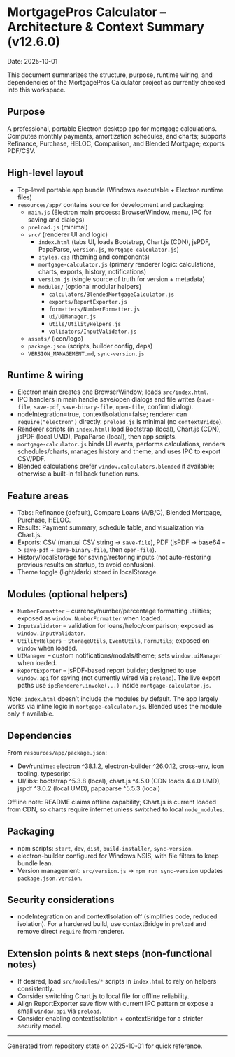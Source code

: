 # MortgagePros Calculator – Architecture & Context Summary (v12.6.0)

Date: 2025-10-01

This document summarizes the structure, purpose, runtime wiring, and dependencies of the MortgagePros Calculator project as currently checked into this workspace.

## Purpose
A professional, portable Electron desktop app for mortgage calculations. Computes monthly payments, amortization schedules, and charts; supports Refinance, Purchase, HELOC, Comparison, and Blended Mortgage; exports PDF/CSV.

## High-level layout
- Top-level portable app bundle (Windows executable + Electron runtime files)
- `resources/app/` contains source for development and packaging:
  - `main.js` (Electron main process: BrowserWindow, menu, IPC for saving and dialogs)
  - `preload.js` (minimal)
  - `src/` (renderer UI and logic)
    - `index.html` (tabs UI, loads Bootstrap, Chart.js (CDN), jsPDF, PapaParse, `version.js`, `mortgage-calculator.js`)
    - `styles.css` (theming and components)
    - `mortgage-calculator.js` (primary renderer logic: calculations, charts, exports, history, notifications)
    - `version.js` (single source of truth for version + metadata)
    - `modules/` (optional modular helpers)
      - `calculators/BlendedMortgageCalculator.js`
      - `exports/ReportExporter.js`
      - `formatters/NumberFormatter.js`
      - `ui/UIManager.js`
      - `utils/UtilityHelpers.js`
      - `validators/InputValidator.js`
  - `assets/` (icon/logo)
  - `package.json` (scripts, builder config, deps)
  - `VERSION_MANAGEMENT.md`, `sync-version.js`

## Runtime & wiring
- Electron main creates one BrowserWindow; loads `src/index.html`.
- IPC handlers in main handle save/open dialogs and file writes (`save-file`, `save-pdf`, `save-binary-file`, `open-file`, confirm dialog).
- nodeIntegration=true, contextIsolation=false; renderer can `require("electron")` directly. `preload.js` is minimal (no `contextBridge`).
- Renderer scripts (in `index.html`) load Bootstrap (local), Chart.js (CDN), jsPDF (local UMD), PapaParse (local), then app scripts.
- `mortgage-calculator.js` binds UI events, performs calculations, renders schedules/charts, manages history and theme, and uses IPC to export CSV/PDF.
- Blended calculations prefer `window.calculators.blended` if available; otherwise a built-in fallback function runs.

## Feature areas
- Tabs: Refinance (default), Compare Loans (A/B/C), Blended Mortgage, Purchase, HELOC.
- Results: Payment summary, schedule table, and visualization via Chart.js.
- Exports: CSV (manual CSV string -> `save-file`), PDF (jsPDF -> base64 -> `save-pdf` + `save-binary-file`, then `open-file`).
- History/localStorage for saving/restoring inputs (not auto-restoring previous results on startup, to avoid confusion).
- Theme toggle (light/dark) stored in localStorage.

## Modules (optional helpers)
- `NumberFormatter` – currency/number/percentage formatting utilities; exposed as `window.NumberFormatter` when loaded.
- `InputValidator` – validation for loans/heloc/comparison; exposed as `window.InputValidator`.
- `UtilityHelpers` – `StorageUtils`, `EventUtils`, `FormUtils`; exposed on `window` when loaded.
- `UIManager` – custom notifications/modals/theme; sets `window.uiManager` when loaded.
- `ReportExporter` – jsPDF-based report builder; designed to use `window.api` for saving (not currently wired via `preload`). The live export paths use `ipcRenderer.invoke(...)` inside `mortgage-calculator.js`.

Note: `index.html` doesn’t include the modules by default. The app largely works via inline logic in `mortgage-calculator.js`. Blended uses the module only if available.

## Dependencies
From `resources/app/package.json`:
- Dev/runtime: electron ^38.1.2, electron-builder ^26.0.12, cross-env, icon tooling, typescript
- UI/libs: bootstrap ^5.3.8 (local), chart.js ^4.5.0 (CDN loads 4.4.0 UMD), jspdf ^3.0.2 (local UMD), papaparse ^5.5.3 (local)

Offline note: README claims offline capability; Chart.js is current loaded from CDN, so charts require internet unless switched to local `node_modules`.

## Packaging
- npm scripts: `start`, `dev`, `dist`, `build-installer`, `sync-version`.
- electron-builder configured for Windows NSIS, with file filters to keep bundle lean.
- Version management: `src/version.js` -> `npm run sync-version` updates `package.json.version`.

## Security considerations
- nodeIntegration on and contextIsolation off (simplifies code, reduced isolation). For a hardened build, use contextBridge in `preload` and remove direct `require` from renderer.

## Extension points & next steps (non-functional notes)
- If desired, load `src/modules/*` scripts in `index.html` to rely on helpers consistently.
- Consider switching Chart.js to local file for offline reliability.
- Align ReportExporter save flow with current IPC pattern or expose a small `window.api` via `preload`.
- Consider enabling contextIsolation + contextBridge for a stricter security model.

---
Generated from repository state on 2025-10-01 for quick reference.
